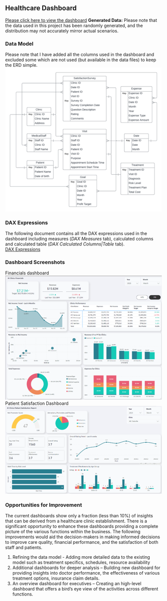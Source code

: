 ## Healthcare Dashboard
 [Please click here to view the dashboard](https://app.powerbi.com/view?r=eyJrIjoiMmYwY2EyYmMtMDI1My00ZjkzLWEwMzYtOTc0NjMzNTFiZjQwIiwidCI6IjQ0MGFiNGIyLTE2YzMtNGQ3Yi04NjZkLTdlZWY4YmFmY2Y3MCJ9)
**Generated Data:** Please note that the data used in this project has been randomly generated, and the distribution may not accurately mirror actual scenarios. 

### Data Model
Please note that I have added all the columns used in the dashboard and excluded some which are not used (but available in the data files) to keep the ERD simple. 
![JK Clinics Data Model](https://github.com/JK15/Healthcare_Dashboard_PowerBI/blob/main/JK%20Clinics%20Data%20Model.png)

### DAX Expressions
The following document contains all the DAX expressions used in the dashboard including measures (*DAX Measures* tab), calculated columns and calculated table (*DAX Calculated Columns|Table* tab). 
<br />
[DAX Expressions](https://github.com/JK15/Healthcare_Dashboard_PowerBI/blob/main/DAX%20Expressions.xlsx)

### Dashboard Screenshots
Financials dashboard
![Financials Dashboard](https://github.com/JK15/Healthcare_Dashboard_PowerBI/blob/main/Financial%20Dashboard.png)
Patient Satisfaction Dashboard
![Patient Satisfaction Report](https://github.com/JK15/Healthcare_Dashboard_PowerBI/blob/main/Patient%20Satisfaction%20Dashboard.png)

### Opportunities for Improvement
The current dashboards show only a fraction (less than 10%) of insights that can be derived from a healthcare clinic establishment. There is a significant opportunity to enhance these dashboards providing a complete picture of the various functions within the business. The following improvements would aid the decision-makers in making informed decisions to improve care quality, financial performance, and the satisfaction of both staff and patients.
1.	Refining the data model - Adding more detailed data to the existing model such as treatment specifics, schedules, resource availability
2.	Additional dashboards for deeper analysis – Building new dashboard for providing insights into doctor performance, the effectiveness of various treatment options, insurance claim details. 
3.	An overview dashboard for executives – Creating an high-level dashboard that offers a bird’s eye view of the activities across different functions.
